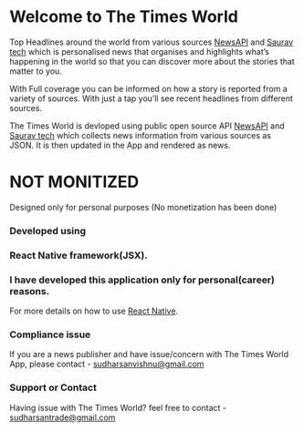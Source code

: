 # Welcome to The Times World 

Top Headlines around the world from various sources [NewsAPI](https://newsapi.org/docs/client-libraries/python) and [Saurav tech](https://github.com/SauravKanchan/NewsAPI)
which is personalised news that organises and highlights what’s happening in the world so that you can discover more about the stories that matter to you.

With Full coverage you can be informed on how a story is reported from a variety of sources. With just a tap you’ll see recent headlines from different sources.

The Times World is devloped using public open source API [NewsAPI](https://newsapi.org/docs/client-libraries/python) and [Saurav tech](https://github.com/SauravKanchan/NewsAPI) which collects news information from various sources as JSON. It is then updated in the App and rendered as news.

# NOT MONITIZED

Designed only for personal purposes (No monetization has been done)

### Developed using

### React Native framework(JSX). 
### I have developed this application only for personal(career) reasons.

For more details on how to use [React Native](https://reactnative.dev/docs/getting-started).

### Compliance issue 

If you are a news publisher and have issue/concern with The Times World App, please contact - sudharsanvishnu@gmail.com

### Support or Contact

Having issue with The Times World? 
feel free to contact - sudharsantrade@gmail.com
